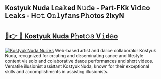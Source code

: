## Kostyuk Nuda L𝚎a𝚔ed N𝚞𝚍e - Part-FKk Vi𝚍𝚎o L𝚎a𝚔s - H𝚘𝚝 O𝚗𝚕yf𝚊ns P𝚑𝚘tos 2lxyN

# <h2><a href="http://kf2cm4g.oniu.top/?m=Kostyuk+Nuda">🔗👉 🔴 Kostyuk Nuda P𝚑ot𝚘𝚜 V𝚒d𝚎o</a></h2>

[![Kostyuk Nuda Nu𝚍e𝚜](https://i.imgur.com/0qMVB7G.gif)](http://kf2cm4g.oniu.top/?m=Kostyuk+Nuda)
Web-based artist and dance collaborator Kostyuk Nuda, recognized for creating and disseminating dance and lifestyle content via solo and collaborative dance performances and short videos. Versatile illusionist assistant Kostyuk Nuda, known for their exceptional skills and accomplishments in assisting illusionists.  
